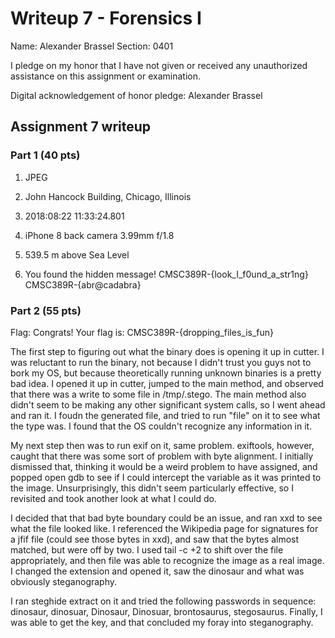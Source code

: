 Writeup 7 - Forensics I
======

Name: Alexander Brassel
Section: 0401

I pledge on my honor that I have not given or received any unauthorized assistance on this assignment or examination.

Digital acknowledgement of honor pledge: Alexander Brassel

## Assignment 7 writeup

### Part 1 (40 pts)
1. JPEG

2. John Hancock Building, Chicago, Illinois

3. 2018:08:22 11:33:24.801

4. iPhone 8 back camera 3.99mm f/1.8

5. 539.5 m above Sea Level

6. You found the hidden message! CMSC389R-{look_I_f0und_a_str1ng}
CMSC389R-{abr@cadabra}

### Part 2 (55 pts)

Flag: Congrats! Your flag is: CMSC389R-{dropping_files_is_fun}

The first step to figuring out what the binary does is opening it up in cutter.  I was reluctant to run the binary, not because I didn't trust you guys not to bork my OS, but because theoretically running unknown binaries is a pretty bad idea.  I opened it up in cutter, jumped to the main method, and observed that there was a write to some file in /tmp/.stego.  The main method also didn't seem to be making any other significant system calls, so I went ahead and ran it.  I foudn the generated file, and tried to run "file" on it to see what the type was.  I found that the OS couldn't recognize any information in it.

My next step then was to run exif on it, same problem. exiftools, however, caught that there was some sort of problem with byte alignment.  I initially dismissed that, thinking it would be a weird problem to have assigned, and popped open gdb to see if I could intercept the variable as it was printed to the image.  Unsurprisingly, this didn't seem particularly effective, so I revisited and took another look at what I could do.

I decided that that bad byte boundary could be an issue, and ran xxd to see what the file looked like.  I referenced the Wikipedia page for signatures for a jfif file (could see those bytes in xxd), and saw that the bytes almost matched, but were off by two.  I used tail -c +2 to shift over the file appropriately, and then file was able to recognize the image as a real image.  I changed the extension and opened it, saw the dinosaur and what was obviously steganography.

I ran steghide extract on it and tried the following passwords in sequence: dinosaur, dinosuar, Dinosaur, Dinosuar, brontosaurus, stegosaurus.  Finally, I was able to get the key, and that concluded my foray into steganography.
